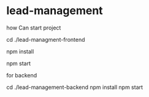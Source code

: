 ﻿# lead-management
how Can start project 

cd ./lead-managment-frontend

npm install

npm start 

for backend

cd ./lead-management-backend
npm install
npm start




